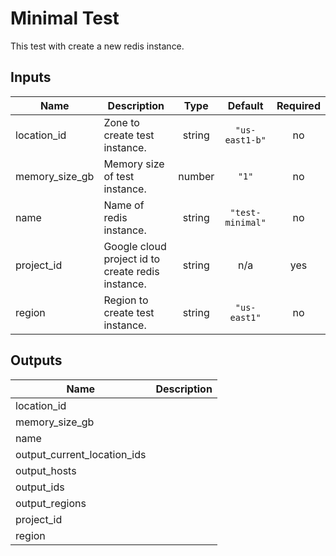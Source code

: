 # Minimal Test

This test with create a new redis instance.

<!-- BEGINNING OF PRE-COMMIT-TERRAFORM DOCS HOOK -->
## Inputs

| Name | Description | Type | Default | Required |
|------|-------------|:----:|:-----:|:-----:|
| location\_id | Zone to create test instance. | string | `"us-east1-b"` | no |
| memory\_size\_gb | Memory size of test instance. | number | `"1"` | no |
| name | Name of redis instance. | string | `"test-minimal"` | no |
| project\_id | Google cloud project id to create redis instance. | string | n/a | yes |
| region | Region to create test instance. | string | `"us-east1"` | no |

## Outputs

| Name | Description |
|------|-------------|
| location\_id |  |
| memory\_size\_gb |  |
| name |  |
| output\_current\_location\_ids |  |
| output\_hosts |  |
| output\_ids |  |
| output\_regions |  |
| project\_id |  |
| region |  |

<!-- END OF PRE-COMMIT-TERRAFORM DOCS HOOK -->
